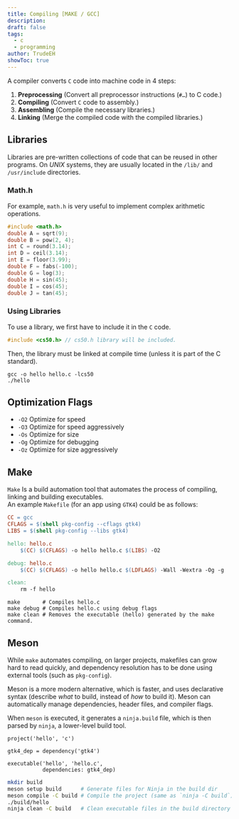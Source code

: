 ```yaml
---
title: Compiling [MAKE / GCC]
description: 
draft: false
tags:
  - c
  - programming
author: TrudeEH
showToc: true
---
```



A compiler converts `C` code into machine code in 4 steps:
1. **Preprocessing** (Convert all preprocessor instructions (`#…`) to C code.)
2. **Compiling** (Convert `C` code to assembly.)
3. **Assembling** (Compile the necessary libraries.)
4. **Linking** (Merge the compiled code with the compiled libraries.)

## Libraries

Libraries are pre-written collections of code that can be reused in other programs. On *UNIX* systems, they are usually located in the `/lib/` and `/usr/include` directories.

### Math.h

For example, `math.h` is very useful to implement complex arithmetic operations.

```C
#include <math.h>
double A = sqrt(9);
double B = pow(2, 4);
int C = round(3.14);
int D = ceil(3.14);
int E = floor(3.99);
double F = fabs(-100);
double G = log(3);
double H = sin(45);
double I = cos(45);
double J = tan(45);
```

### Using Libraries

To use a library, we first have to include it in the `C` code.

```C
#include <cs50.h> // cs50.h library will be included.
```

Then, the library must be linked at compile time (unless it is part of the C standard).

```Shell
gcc -o hello hello.c -lcs50
./hello
```

## Optimization Flags

- `-O2` Optimize for speed
- `-O3` Optimize for speed aggressively
- `-Os` Optimize for size
- `-Og` Optimize for debugging
- `-Oz` Optimize for size aggressively

## Make

`Make` Is a build automation tool that automates the process of compiling, linking and building executables.  
An example `Makefile` (for an app using `GTK4`) could be as follows:

```Makefile
CC = gcc
CFLAGS = $(shell pkg-config --cflags gtk4)
LIBS = $(shell pkg-config --libs gtk4)

hello: hello.c
	$(CC) $(CFLAGS) -o hello hello.c $(LIBS) -O2

debug: hello.c
	$(CC) $(CFLAGS) -o hello hello.c $(LDFLAGS) -Wall -Wextra -Og -g

clean:
	rm -f hello
```

```Shell
make       # Compiles hello.c
make debug # Compiles hello.c using debug flags
make clean # Removes the executable (hello) generated by the make command.
```

## Meson

While `make` automates compiling, on larger projects, makefiles can grow hard to read quickly, and dependency resolution has to be done using external tools (such as `pkg-config`).

Meson is a more modern alternative, which is faster, and uses declarative syntax (describe *what* to build, instead of *how* to build it). Meson can automatically manage dependencies, header files, and compiler flags.

When `meson` is executed, it generates a `ninja.build` file, which is then parsed by `ninja`, a lower-level build tool.

```meson.build
project('hello', 'c')

gtk4_dep = dependency('gtk4')

executable('hello', 'hello.c',
           dependencies: gtk4_dep)
```

```bash
mkdir build
meson setup build      # Generate files for Ninja in the build dir
meson compile -C build # Compile the project (same as `ninja -C build`)
./build/hello
ninja clean -C build   # Clean executable files in the build directory
```
